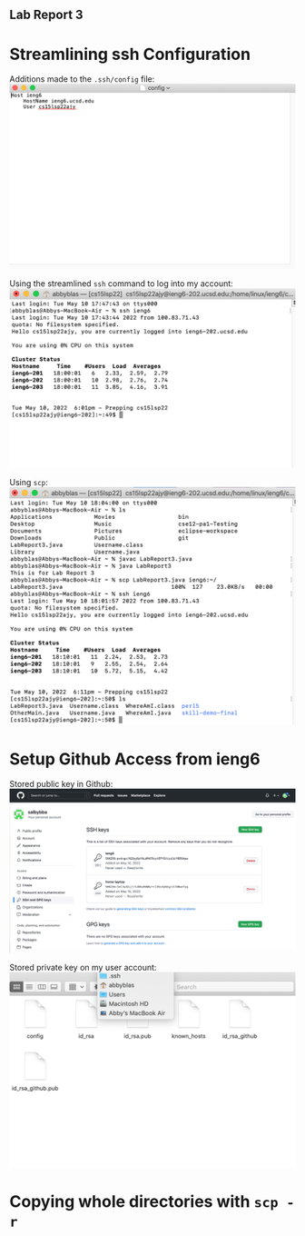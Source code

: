 ## Lab Report 3

# Streamlining ssh Configuration

Additions made to the ```.ssh/config``` file:
![](configfile.png)

Using the streamlined ```ssh``` command to log into my account:
![](sshcom.png)

Using ```scp```:
![](scpcom.png)

# Setup Github Access from ieng6

Stored public key in Github:
![](pubgithub.png)

Stored private key on my user account:
![](privgithub.png)

# Copying whole directories with ```scp -r```